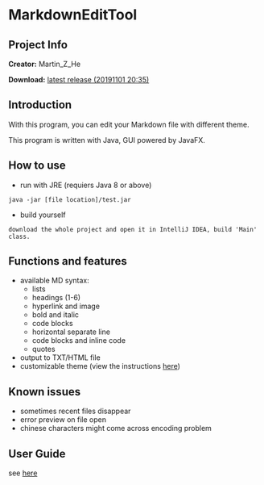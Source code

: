 # MarkdownEditTool

## Project Info

**Creator:** Martin_Z_He

**Download:** [latest release (20191101 20:35)](https://raw.githubusercontent.com/APassbyDreg/MarkdownEditTool/master/out/artifacts/test/test.jar)

## Introduction

With this program, you can edit your Markdown file with different theme.

This program is written with Java, GUI powered by JavaFX.

## How to use

- run with JRE (requiers Java 8 or above)

```
java -jar [file location]/test.jar
```

- build yourself

```
download the whole project and open it in IntelliJ IDEA, build 'Main' class.
```

## Functions and features

- available MD syntax:
    - lists
    - headings (1-6)
    - hyperlink and image
    - bold and italic
    - code blocks
    - horizontal separate line
    - code blocks and inline code
    - quotes
- output to TXT/HTML file
- customizable theme (view the instructions [here](https://github.com/APassbyDreg/MarkdownEditTool/blob/master/doc/Customize%20Themes%20Instructions.md))

## Known issues

- sometimes recent files disappear
- error preview on file open
- chinese characters might come across encoding problem

## User Guide

see [here](https://apassbydreg.work/2019/10/31/codemarkdownedittool-user-guide/)
